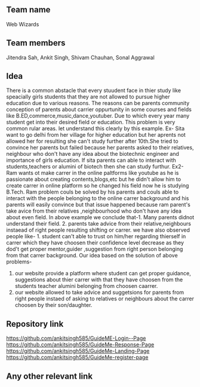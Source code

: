 ## Team name
Web Wizards
## Team members
Jitendra Sah, Ankit Singh,
Shivam Chauhan,
Sonal Aggrawal

## Idea
There is a common abstacle that every stuudent face in thier study like speacially girls students that they are not allowed to pursue higher education due to various reasons. The reasons can be parents community conception of parents about carrier oppurtunity in some courses and fields like B.ED,commerce,music,dance,youtuber. Due to which every year many student get into their desired field or education. This problem is very common rular areas.
let understand this clearly by this example. Ex- Sita want to go delhi from her village for higher education but her aprents not allowed her for resulting she can't study further after 10th.She tried to convince her parents but failed because her parents asked to their relatives, neighbour who don't have any idea about the biotechnic engineer and importance of girls education. If sita parents can able to interact with students,teachers or alumini of biotech then she can study furthur.
Ex2- Ram wants ot make carrer in the online paltforms like youtube as he is passionate about creating contents,blogs,etc but he didn't allow him to create carrer in online platform so he changed his field now he is studying B.Tech. Ram problem couls be solved by his parents and couls able to interact with the people belonging to the online carrer background and his parents will easily convince but that issue happened because ram parent's take avice from their relatives ,neighbourhood who don't have any idea about even field.
In above example we conclude that-1. Many parents didnot understand their field. 2. parents take advice from their relative,neighbours instaead of right people resulting shifting or carrer. 
we have also observed people like- 1. student can't able to trust on him/her regarding thierself in carrer which they have choosen their confidence level decrease as they dod't get proper mentor,guider ,suggestion from right person belonging from that carrer background.
Our idea based on the solution of above problems-
1. our website provide a platform where student can get proper guidance, suggestions about thier carrer with that they have choosen from the students teacher alumini belonging from choosen caarrer.
2. our website allowed to take advice and suggetsions for parents from right people instaed of asking to relatives or neighbours about the carrer choosen by their son/daughter.

## Repository link
https://github.com/ankitsingh585/GuideME-Login--Page
https://github.com/ankitsingh585/GuideMe-Response-Page
https://github.com/ankitsingh585/GuideMe-Landing-Page
https://github.com/ankitsingh585/GuideMe-register-page
## Any other relevant link

